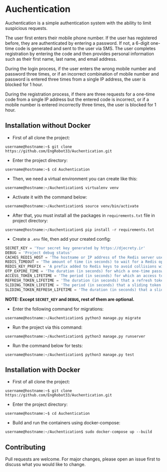 # Auchentication

Auchentication is a simple authentication system with the ability to limit suspicious requests.

The user first enters their mobile phone number. If the user has registered before, they are authenticated by entering a password. If not, a 6-digit one-time code is generated and sent to the user via SMS. The user completes registration by entering the code and then provides personal information such as their first name, last name, and email address.

During the login process, if the user enters the wrong mobile number and password three times, or if an incorrect combination of mobile number and password is entered three times from a single IP address, the user is blocked for 1 hour.

During the registration process, if there are three requests for a one-time code from a single IP address but the entered code is incorrect, or if a mobile number is entered incorrectly three times, the user is blocked for 1 hour.

## Installation without Docker

* First of all clone the project:
```console
username@hostname:~$ git clone https://github.com/EngRobot33/Auchentication.git
```
* Enter the project directory:
```console
username@hostname:~$ cd Auchentication
```
* Then, we need a virtual environment you can create like this:
```console
username@hostname:~/Auchentication$ virtualenv venv
```
* Activate it with the command below:
```console
username@hostname:~/Auchentication$ source venv/bin/activate
```
* After that, you must install all the packages in `requirements.txt` file in project directory:
```console
username@hostname:~/Auchentication$ pip install -r requirements.txt
```

* Create a `.env` file, then add your created config:
```python
SECRET_KEY = 'Your secret key generated by https://djecrety.ir'
DEBUG = 'Project debug status'
CACHES_REDIS_HOST = 'The hostname or IP address of the Redis server used for caching.'
REDIS_TIMEOUT = 'The amount of time (in seconds) to wait for a Redis operation to complete before timing out.'
REDIS_KEY_PREFIX = 'A prefix added to Redis keys to avoid collisions with keys used by other applications.'
OTP_EXPIRE_TIME = 'The duration (in seconds) for which a one-time password (OTP) remains valid.'
ACCESS_TOKEN_LIFETIME = 'The period (in seconds) for which an access token is valid before it needs to be refreshed.'
REFRESH_TOKEN_LIFETIME = 'The duration (in seconds) that a refresh token is valid before it expires.'
SLIDING_TOKEN_LIFETIME = 'The period (in seconds) that a sliding token remains valid, extending its lifetime with each use.'
SLIDING_TOKEN_REFRESH_LIFETIME = 'The duration (in seconds) that a sliding refresh token is valid before requiring re-authentication.'
```
**NOTE: Except `SECRET_KEY` and `DEBUG`, rest of them are optional.**

* Enter the following command for migrations:
```console
username@hostname:~/Auchentication$ python3 manage.py migrate
```
* Run the project via this command:
```console
username@hostname:~/Auchentication$ python3 manage.py runserver
```
* Run the command below for tests:
```console
username@hostname:~/Auchentication$ python3 manage.py test

```

## Installation with Docker

* First of all clone the project:
```console
username@hostname:~$ git clone https://github.com/EngRobot33/Auchentication.git
```
* Enter the project directory:
```console
username@hostname:~$ cd Auchentication
```
* Build and run the containers using docker-compose:
```console
username@hostname:~/Auchentication$ sudo docker-compose up --build
```

## Contributing
Pull requests are welcome. For major changes, please open an issue first to discuss what you would like to change.


